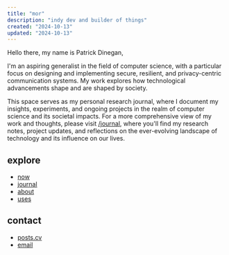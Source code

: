 ```yaml
---
title: "mor"
description: "indy dev and builder of things"
created: "2024-10-13"
updated: "2024-10-13"
---
```

Hello there, my name is Patrick Dinegan,

I'm an aspiring generalist in the field of computer science, with a particular focus on designing and implementing secure, resilient, and privacy-centric communication systems. My work explores how technological advancements shape and are shaped by society.

This space serves as my personal research journal, where I document my insights, experiments, and ongoing projects in the realm of computer science and its societal impacts. For a more comprehensive view of my work and thoughts, please visit [/journal](/journal), where you'll find my research notes, project updates, and reflections on the ever-evolving landscape of technology and its influence on our lives.

## explore
- [now](/now)
- [journal](/journal)
- [about](/about)
- [uses](/uses)

## contact
- [posts.cv](https://posts.cv/mor)
- [email](mailto:mor@essens.dev)
